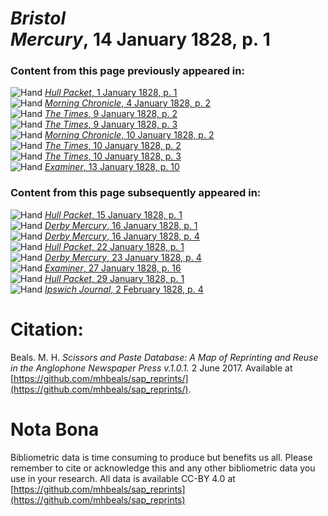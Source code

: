 # *Bristol Mercury*, 14 January 1828, p. 1  
  
### Content from this page previously appeared in:  
![Hand](http://scissorsandpaste.net/wp-content/uploads/2017/06/smallhandpointer.png) [*Hull Packet*, 1 January 1828, p. 1](https://mhbeals.github.io/sap_html/Hull-Packet/Hull-Packet-1-January-1828-p-1)  
![Hand](http://scissorsandpaste.net/wp-content/uploads/2017/06/smallhandpointer.png) [*Morning Chronicle*, 4 January 1828, p. 2](https://mhbeals.github.io/sap_html/Morning-Chronicle/Morning-Chronicle-4-January-1828-p-2)  
![Hand](http://scissorsandpaste.net/wp-content/uploads/2017/06/smallhandpointer.png) [*The Times*, 9 January 1828, p. 2](https://mhbeals.github.io/sap_html/The-Times/The-Times-9-January-1828-p-2)  
![Hand](http://scissorsandpaste.net/wp-content/uploads/2017/06/smallhandpointer.png) [*The Times*, 9 January 1828, p. 3](https://mhbeals.github.io/sap_html/The-Times/The-Times-9-January-1828-p-3)  
![Hand](http://scissorsandpaste.net/wp-content/uploads/2017/06/smallhandpointer.png) [*Morning Chronicle*, 10 January 1828, p. 2](https://mhbeals.github.io/sap_html/Morning-Chronicle/Morning-Chronicle-10-January-1828-p-2)  
![Hand](http://scissorsandpaste.net/wp-content/uploads/2017/06/smallhandpointer.png) [*The Times*, 10 January 1828, p. 2](https://mhbeals.github.io/sap_html/The-Times/The-Times-10-January-1828-p-2)  
![Hand](http://scissorsandpaste.net/wp-content/uploads/2017/06/smallhandpointer.png) [*The Times*, 10 January 1828, p. 3](https://mhbeals.github.io/sap_html/The-Times/The-Times-10-January-1828-p-3)  
![Hand](http://scissorsandpaste.net/wp-content/uploads/2017/06/smallhandpointer.png) [*Examiner*, 13 January 1828, p. 10](https://mhbeals.github.io/sap_html/Examiner/Examiner-13-January-1828-p-10)  
  
### Content from this page subsequently appeared in:  
![Hand](http://scissorsandpaste.net/wp-content/uploads/2017/06/smallhandpointer.png) [*Hull Packet*, 15 January 1828, p. 1](https://mhbeals.github.io/sap_html/Hull-Packet/Hull-Packet-15-January-1828-p-1)  
![Hand](http://scissorsandpaste.net/wp-content/uploads/2017/06/smallhandpointer.png) [*Derby Mercury*, 16 January 1828, p. 1](https://mhbeals.github.io/sap_html/Derby-Mercury/Derby-Mercury-16-January-1828-p-1)  
![Hand](http://scissorsandpaste.net/wp-content/uploads/2017/06/smallhandpointer.png) [*Derby Mercury*, 16 January 1828, p. 4](https://mhbeals.github.io/sap_html/Derby-Mercury/Derby-Mercury-16-January-1828-p-4)  
![Hand](http://scissorsandpaste.net/wp-content/uploads/2017/06/smallhandpointer.png) [*Hull Packet*, 22 January 1828, p. 1](https://mhbeals.github.io/sap_html/Hull-Packet/Hull-Packet-22-January-1828-p-1)  
![Hand](http://scissorsandpaste.net/wp-content/uploads/2017/06/smallhandpointer.png) [*Derby Mercury*, 23 January 1828, p. 4](https://mhbeals.github.io/sap_html/Derby-Mercury/Derby-Mercury-23-January-1828-p-4)  
![Hand](http://scissorsandpaste.net/wp-content/uploads/2017/06/smallhandpointer.png) [*Examiner*, 27 January 1828, p. 16](https://mhbeals.github.io/sap_html/Examiner/Examiner-27-January-1828-p-16)  
![Hand](http://scissorsandpaste.net/wp-content/uploads/2017/06/smallhandpointer.png) [*Hull Packet*, 29 January 1828, p. 1](https://mhbeals.github.io/sap_html/Hull-Packet/Hull-Packet-29-January-1828-p-1)  
![Hand](http://scissorsandpaste.net/wp-content/uploads/2017/06/smallhandpointer.png) [*Ipswich Journal*, 2 February 1828, p. 4](https://mhbeals.github.io/sap_html/Ipswich-Journal/Ipswich-Journal-2-February-1828-p-4)  


# Citation: 

Beals. M. H. *Scissors and Paste Database: A Map of Reprinting and Reuse in the Anglophone Newspaper Press v.1.0.1.* 2 June 2017. Available at [https://github.com/mhbeals/sap_reprints/](https://github.com/mhbeals/sap_reprints/). 

# Nota Bona

Bibliometric data is time consuming to produce but benefits us all. Please remember to cite or acknowledge this and any other bibliometric data you use in your research. All data is available CC-BY 4.0 at [https://github.com/mhbeals/sap_reprints](https://github.com/mhbeals/sap_reprints)